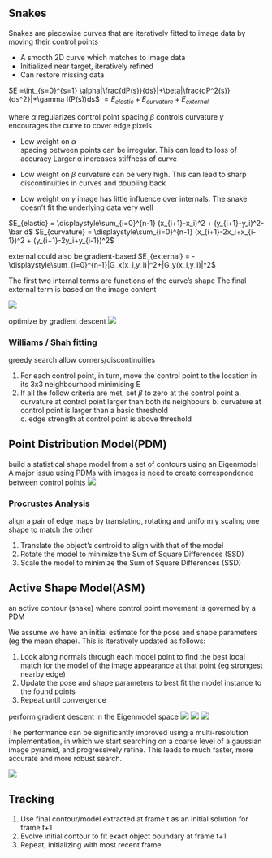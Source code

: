 ## Snakes
Snakes are piecewise curves that are iteratively fitted to image data by moving their control points 

* A smooth 2D curve which matches to image data
* Initialized near target, iteratively refined
* Can restore missing data

$E =\int_{s=0}^{s=1} \alpha|\frac{dP(s)}{ds}|+\beta|\frac{dP^2(s)}{ds^2}|+\gamma I(P(s))ds$
$=E_{elastic}+ E_{curvature} + E_{external}$

where $\alpha$ regularizes control point spacing
$\beta$ controls curvature
$\gamma$ encourages the curve to cover edge pixels

* Low weight on $\alpha$  
spacing between points can be irregular. This can lead to loss of accuracy
Larger α increases stiffness of curve

* Low weight on $\beta$
curvature can be very high. This can lead to sharp discontinuities in curves and doubling back

* Low weight on $\gamma$ 
image has little influence over internals. The snake doesn’t fit the underlying data very well




$E_{elastic} = \displaystyle\sum_{i=0}^{n-1} (x_{i+1}-x_i)^2 + (y_{i+1}-y_i)^2-\bar d$
$E_{curvature} = \displaystyle\sum_{i=0}^{n-1} (x_{i+1}-2x_i+x_{i-1})^2 + (y_{i+1}-2y_i+y_{i-1})^2$

external could also be gradient-based
$E_{external} = -\displaystyle\sum_{i=0}^{n-1}|G_x(x_i,y_i)|^2+|G_y(x_i,y_i)|^2$

The first two internal terms are functions of the curve’s shape
The final external term is based on the image content 

![](images\snake.png)

optimize by gradient descent
![](images\gradient.png)

### Williams / Shah fitting
greedy search
allow corners/discontinuities 
1. For each control point, in turn, move the control point to the location in its 3x3 neighbourhood minimising E
2. If all the follow criteria are met, set $\beta$ to zero at the control point
a. curvature at control point larger than both its neighbours 
b. curvature at control point is larger than a basic threshold  
c. edge strength at control point is above threshold

## Point Distribution Model(PDM)
build a statistical shape model from a set of contours using an Eigenmodel
A major issue using PDMs with images is need to create correspondence between control points
![](images\PDM.png)

### Procrustes Analysis
align a pair of edge maps by translating, rotating and uniformly scaling one shape to match the other
1. Translate the object’s centroid to align with that of the model
2. Rotate the model to minimize the Sum of Square Differences (SSD)
3. Scale the model to minimize the Sum of Square Differences (SSD)

## Active Shape Model(ASM) 
an active contour (snake) where control point movement is governed by a PDM

We assume we have an initial estimate for the pose and shape parameters (eg the mean shape). This is iteratively updated as follows:
1.  Look along normals through each model point to find the best local match for the model of the image appearance at that point (eg strongest nearby edge)
2. Update the pose and shape parameters to best fit the model instance to the found points
3. Repeat until convergence 

perform gradient descent in the Eigenmodel space
![](images\asm1.png)
![](images\asm2.png)
![](images\asm3.png)


The performance can be significantly improved using a multi-resolution implementation, in which we start searching on a coarse level of a gaussian image pyramid, and progressively refine. This leads to much faster, more accurate and more robust search. 


![](images\ASM.png)

## Tracking
1. Use final contour/model extracted at frame  t  as an initial solution for frame t+1
2. Evolve initial contour to fit exact object boundary at frame t+1
3. Repeat, initializing with most recent frame.